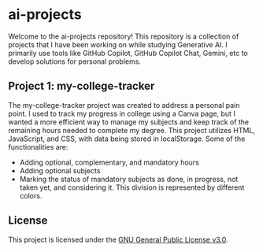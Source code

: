 # ai-projects

Welcome to the ai-projects repository! This repository is a collection of projects that I have been working on while studying Generative AI. I primarily use tools like GitHub Copilot, GitHub Copilot Chat, Gemini, etc to develop solutions for personal problems.

## Project 1: my-college-tracker

The my-college-tracker project was created to address a personal pain point. I used to track my progress in college using a Canva page, but I wanted a more efficient way to manage my subjects and keep track of the remaining hours needed to complete my degree. This project utilizes HTML, JavaScript, and CSS, with data being stored in localStorage. Some of the functionalities are:

- Adding optional, complementary, and mandatory hours
- Adding optional subjects
- Marking the status of mandatory subjects as done, in progress, not taken yet, and considering it. This division is represented by different colors.

## License

This project is licensed under the [GNU General Public License v3.0](LICENSE).
